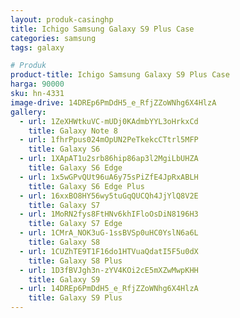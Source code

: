 ```yaml
---
layout: produk-casinghp
title: Ichigo Samsung Galaxy S9 Plus Case
categories: samsung
tags: galaxy

# Produk
product-title: Ichigo Samsung Galaxy S9 Plus Case
harga: 90000
sku: hn-4331
image-drive: 14DREp6PmDdH5_e_RfjZZoWNhg6X4HlzA
gallery:
  - url: 1ZeXHWtkuVC-mUDj0KAdmbYYL3oHrkxCd
    title: Galaxy Note 8
  - url: 1fhrPpus024mOpUN2PeTkekcCTtrl5MFP
    title: Galaxy S6
  - url: 1XApAT1u2srb86hip86ap3l2MgiLbUHZA
    title: Galaxy S6 Edge
  - url: 1x5wGPvQUt96uA6y75sPiZfE4JpRxABLH
    title: Galaxy S6 Edge Plus
  - url: 16xxBO8HY56wy5tuGqQUCQh4JjYlQ8V2E
    title: Galaxy S7
  - url: 1MoRN2fys8FtHNv6khIFloOsDiN8196H3
    title: Galaxy S7 Edge
  - url: 1CMrA_NOK3uG-1ssBVSp0uHC0YslN6a6L
    title: Galaxy S8
  - url: 1CUZhTE9T1F16do1HTVuaQdatI5F5u0dX
    title: Galaxy S8 Plus
  - url: 1D3fBVJgh3n-zYV4KOi2cE5mXZwMwpKHH
    title: Galaxy S9
  - url: 14DREp6PmDdH5_e_RfjZZoWNhg6X4HlzA
    title: Galaxy S9 Plus
---
```

